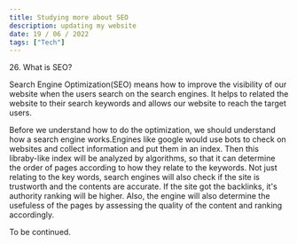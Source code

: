 ```yaml
---
title: Studying more about SEO
description: updating my website
date: 19 / 06 / 2022
tags: ["Tech"]
---
```


<p>26. What is SEO?</p>

<p> Search Engine Optimization(SEO) means how to improve the visibility of our website when the users search on the search engines. It helps to related the website to their search keywords and allows our website to reach the target users.
</p>
<p>Before we understand how to do the optimization, we should understand how a search engine works.Engines like google would use bots to check on websites and collect information and put them in an index. Then this libraby-like index will be analyzed by algorithms, so that it can determine the order of pages according to how they relate to the keywords.
Not just relating to the key words, search engines will also check if the site is trustworth and the contents are accurate. If the site got the backlinks, it's authority ranking will be higher. Also, the engine will also determine the usefuless of the pages by assessing the quality of the content and ranking accordingly.
</p>
<p>To be continued.</p>